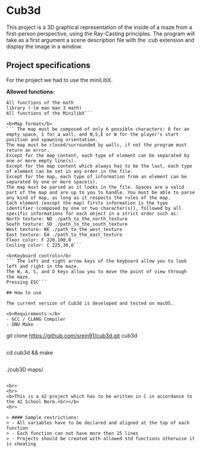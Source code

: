 # Cub3d

This project is a 3D graphical representation of the inside of a maze from a first-person perspective, using the Ray-Casting principles. The program will take as a first argument a scene description file with the .cub extension and display the image in a window.

## Project specifications

For the project we had to use the miniLibX.

<b>Allowed functions:</b>
``` open, close, read, write, printf, malloc, free, perror, strerror, exit
All functions of the math
library (-lm man man 3 math)
All functions of the MinilibX```

<b>Map format</b>
``` The map must be composed of only 6 possible characters: 0 for an empty space, 1 for a wall, and N,S,E or W for the player’s start position and spawning orientation.
The map must be closed/surrounded by walls, if not the program must return an error.
Except for the map content, each type of element can be separated by one or more empty line(s).
Except for the map content which always has to be the last, each type of element can be set in any order in the file.
Except for the map, each type of information from an element can be separated by one or more space(s).
The map must be parsed as it looks in the file. Spaces are a valid part of the map and are up to you to handle. You must be able to parse any kind of map, as long as it respects the rules of the map.
Each element (except the map) firsts information is the type identifier (composed by one or two character(s)), followed by all specific informations for each object in a strict order such as:
North texture: NO ./path_to_the_north_texture
South texture: SO ./path_to_the_south_texture
West texture: WE ./path_to_the_west_texture
East texture: EA ./path_to_the_east_texture
Floor color: F 220,100,0
Ceiling color: C 225,30,0```

<b>Keyboard controls</b>
``` The left and right arrow keys of the keyboard allow you to look left and right in the maze.
The W, A, S, and D keys allow you to move the point of view through the maze.
Pressing ESC```

## How to use

The current version of Cub3d is developed and tested on macOS.

<b>Requirements:</b>
- GCC / CLANG Compiler
- GNU Make

```
git clone https://github.com/srein91/cub3d.git cub3d
```
```
cd cub3d && make
```
```
./cub3D maps/<map name>
```

<br>
<hr>
<b>This is a 42 project which has to be written in C in accordance to the 42 School Norm.<br></b>
<br>

> #### Sample restrictions:
> - All variables have to be declared and aligned at the top of each function
> - Each function can not have more then 25 lines
> - Projects should be created with allowed std functions otherwise it is cheating
